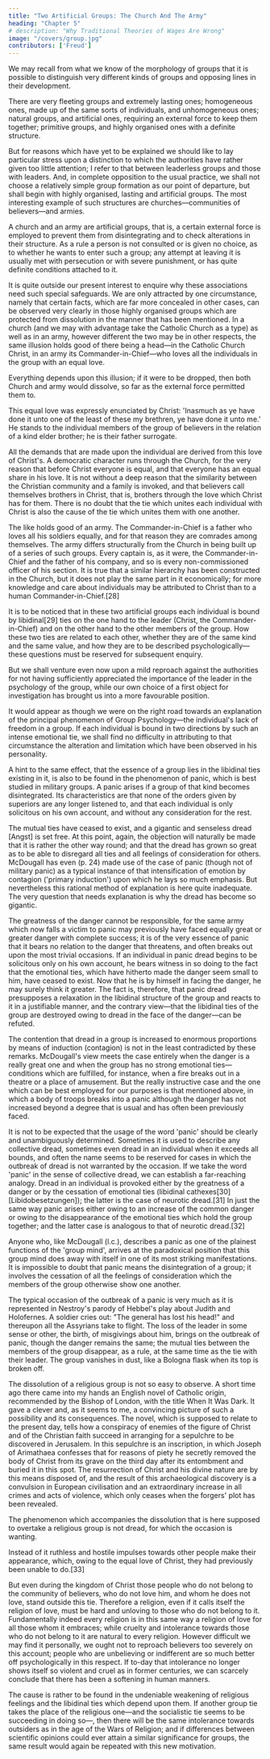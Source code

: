 ```yaml
---
title: "Two Artificial Groups: The Church And The Army"
heading: "Chapter 5"
# description: "Why Traditional Theories of Wages Are Wrong"
image: "/covers/group.jpg"
contributors: ['Freud']
---
```



We may recall from what we know of the morphology of groups that it is possible to distinguish very different kinds of groups and opposing lines in their development. 

There are very fleeting groups and extremely lasting ones; homogeneous ones, made up of the same sorts of individuals, and unhomogeneous ones; natural groups, and artificial ones, requiring an external force to keep them together; primitive groups, and highly organised ones with a definite structure. 

But for reasons which have yet to be explained we should like to lay particular stress upon a distinction to which the authorities have rather given too little attention; I refer to that between leaderless groups and those with leaders. And, in complete opposition to the usual practice, we shall not choose a relatively simple group formation as our point of departure, but shall begin with highly organised, lasting and artificial groups. The most interesting example of such structures are churches—communities of believers—and armies.

A church and an army are artificial groups, that is, a certain external force is employed to prevent them from disintegrating and to check alterations in their structure. As a rule a person is not consulted or is given no choice, as to whether he wants to enter such a group; any attempt at leaving it is usually met with persecution or with severe punishment, or has quite definite conditions attached to it. 

It is quite outside our present interest to enquire why these associations need such special safeguards. We are only attracted by one circumstance, namely that certain facts, which are far more concealed in other cases, can be observed very clearly in those highly organised groups which are protected from dissolution in the manner that has been mentioned. In a church (and we may with advantage take the Catholic Church as a type) as well as in an army, however different the two may be in other respects, the same illusion holds good of there being a head—in the Catholic Church Christ, in an army its Commander-in-Chief—who loves all the individuals in the group with an equal love. 

Everything depends upon this illusion; if it were to be dropped, then both Church and army would dissolve, so far as the external force permitted them to. 

This equal love was expressly enunciated by Christ: 'Inasmuch as ye have done it unto one of the least of these my brethren, ye have done it unto me.' He stands to the individual members of the group of believers in the relation of a kind elder brother; he is their father surrogate. 

All the demands that are made upon the individual are derived from this love of Christ's. A democratic character runs through the Church, for the very reason that before Christ everyone is equal, and that everyone has an equal share in his love. It is not without a deep reason that the similarity between the Christian community and a family is invoked, and that believers call themselves brothers in Christ, that is, brothers through the love which Christ has for them. There is no doubt that the tie which unites each individual with Christ is also the cause of the tie which unites them with one another.

The like holds good of an army. The Commander-in-Chief is a father who loves all his soldiers equally, and for that reason they are comrades among themselves. The army differs structurally from the Church in being built up of a series of such groups. Every captain is, as it were, the Commander-in-Chief and the father of his company, and so is every non-commissioned officer of his section. It is true that a similar hierarchy has been constructed in the Church, but it does not play the same part in it economically; for more knowledge and care about individuals may be attributed to Christ than to a human Commander-in-Chief.[28]

It is to be noticed that in these two artificial groups each individual is bound by libidinal[29] ties on the one hand to the leader (Christ, the Commander-in-Chief) and on the other hand to the other members of the group. How these two ties are related to each other, whether they are of the same kind and the same value, and how they are to be described psychologically—these questions must be reserved for subsequent enquiry. 

But we shall venture even now upon a mild reproach against the authorities for not having sufficiently appreciated the importance of the leader in the psychology of the group, while our own choice of a first object for investigation has brought us into a more favourable position. 

It would appear as though we were on the right road towards an explanation of the principal phenomenon of Group Psychology—the individual's lack of freedom in a group. If each individual is bound in two directions by such an intense emotional tie, we shall find no difficulty in attributing to that circumstance the alteration and limitation which have been observed in his personality.

A hint to the same effect, that the essence of a group lies in the libidinal ties existing in it, is also to be found in the phenomenon of panic, which is best studied in military groups. A panic arises if a group of that kind becomes disintegrated. Its characteristics are that none of the orders given by superiors are any longer listened to, and that each individual is only solicitous on his own account, and without any consideration for the rest. 

The mutual ties have ceased to exist, and a gigantic and senseless dread [Angst] is set free. At this point, again, the objection will naturally be made that it is rather the other way round; and that the dread has grown so great as to be able to disregard all ties and all feelings of consideration for others. McDougall has even (p. 24) made use of the case of panic (though not of military panic) as a typical instance of that intensification of emotion by contagion ('primary induction') upon which he lays so much emphasis. But nevertheless this rational method of explanation is here quite inadequate. The very question that needs explanation is why the dread has become so gigantic. 

The greatness of the danger cannot be responsible, for the same army which now falls a victim to panic may previously have faced equally great or greater danger with complete success; it is of the very essence of panic that it bears no relation to the danger that threatens, and often breaks out upon the most trivial occasions. If an individual in panic dread begins to be solicitous only on his own account, he bears witness in so doing to the fact that the emotional ties, which have hitherto made the danger seem small to him, have ceased to exist. Now that he is by himself in facing the danger, he may surely think it greater. The fact is, therefore, that panic dread presupposes a relaxation in the libidinal structure of the group and reacts to it in a justifiable manner, and the contrary view—that the libidinal ties of the group are destroyed owing to dread in the face of the danger—can be refuted.

The contention that dread in a group is increased to enormous proportions by means of induction (contagion) is not in the least contradicted by these remarks. McDougall's view meets the case entirely when the danger is a really great one and when the group has no strong emotional ties—conditions which are fulfilled, for instance, when a fire breaks out in a theatre or a place of amusement. But the really instructive case and the one which can be best employed for our purposes is that mentioned above, in which a body of troops breaks into a panic although the danger has not increased beyond a degree that is usual and has often been previously faced. 

It is not to be expected that the usage of the word 'panic' should be clearly and unambiguously determined. Sometimes it is used to describe any collective dread, sometimes even dread in an individual when it exceeds all bounds, and often the name seems to be reserved for cases in which the outbreak of dread is not warranted by the occasion. If we take the word 'panic' in the sense of collective dread, we can establish a far-reaching analogy. Dread in an individual is provoked either by the greatness of a danger or by the cessation of emotional ties (libidinal cathexes[30] [Libidobesetzungen]); the latter is the case of neurotic dread.[31] In just the same way panic arises either owing to an increase of the common danger or owing to the disappearance of the emotional ties which hold the group together; and the latter case is analogous to that of neurotic dread.[32]

Anyone who, like McDougall (l.c.), describes a panic as one of the plainest functions of the 'group mind', arrives at the paradoxical position that this group mind does away with itself in one of its most striking manifestations. It is impossible to doubt that panic means the disintegration of a group; it involves the cessation of all the feelings of consideration which the members of the group otherwise show one another.

The typical occasion of the outbreak of a panic is very much as it is represented in Nestroy's parody of Hebbel's play about Judith and Holofernes. A soldier cries out: "The general has lost his head!" and thereupon all the Assyrians take to flight. The loss of the leader in some sense or other, the birth, of misgivings about him, brings on the outbreak of panic, though the danger remains the same; the mutual ties between the members of the group disappear, as a rule, at the same time as the tie with their leader. The group vanishes in dust, like a Bologna flask when its top is broken off.

The dissolution of a religious group is not so easy to observe. A short time ago there came into my hands an English novel of Catholic origin, recommended by the Bishop of London, with the title When It Was Dark. It gave a clever and, as it seems to me, a convincing picture of such a possibility and its consequences. The novel, which is supposed to relate to the present day, tells how a conspiracy of enemies of the figure of Christ and of the Christian faith succeed in arranging for a sepulchre to be discovered in Jerusalem. In this sepulchre is an inscription, in which Joseph of Arimathaea confesses that for reasons of piety he secretly removed the body of Christ from its grave on the third day after its entombment and buried it in this spot. The resurrection of Christ and his divine nature are by this means disposed of, and the result of this archaeological discovery is a convulsion in European civilisation and an extraordinary increase in all crimes and acts of violence, which only ceases when the forgers' plot has been revealed.

The phenomenon which accompanies the dissolution that is here supposed to overtake a religious group is not dread, for which the occasion is wanting. 

Instead of it ruthless and hostile impulses towards other people make their appearance, which, owing to the equal love of Christ, they had previously been unable to do.[33] 

But even during the kingdom of Christ those people who do not belong to the community of believers, who do not love him, and whom he does not love, stand outside this tie. Therefore a religion, even if it calls itself the religion of love, must be hard and unloving to those who do not belong to it. Fundamentally indeed every religion is in this same way a religion of love for all those whom it embraces; while cruelty and intolerance towards those who do not belong to it are natural to every religion. However difficult we may find it personally, we ought not to reproach believers too severely on this account; people who are unbelieving or indifferent are so much better off psychologically in this respect. If to-day that intolerance no longer shows itself so violent and cruel as in former centuries, we can scarcely conclude that there has been a softening in human manners.

The cause is rather to be found in the undeniable weakening of religious feelings and the libidinal ties which depend upon them. If another group tie takes the place of the religious one—and the socialistic tie seems to be succeeding in doing so—, then there will be the same intolerance towards outsiders as in the age of the Wars of Religion; and if differences between scientific opinions could ever attain a similar significance for groups, the same result would again be repeated with this new motivation.

